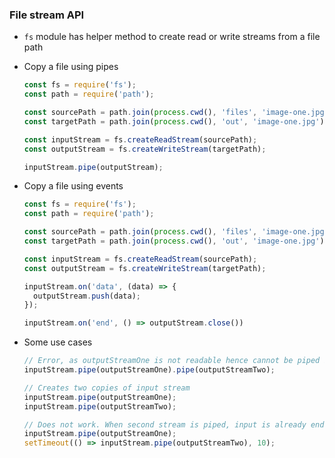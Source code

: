 ### File stream API

- `fs` module has helper method to create read or write streams from a file path

- Copy a file using pipes

  ```javascript
  const fs = require('fs');
  const path = require('path');
  
  const sourcePath = path.join(process.cwd(), 'files', 'image-one.jpg');
  const targetPath = path.join(process.cwd(), 'out', 'image-one.jpg');
  
  const inputStream = fs.createReadStream(sourcePath);
  const outputStream = fs.createWriteStream(targetPath);
  
  inputStream.pipe(outputStream);
  ```

  

- Copy a file using events

  ```javascript
  const fs = require('fs');
  const path = require('path');
  
  const sourcePath = path.join(process.cwd(), 'files', 'image-one.jpg');
  const targetPath = path.join(process.cwd(), 'out', 'image-one.jpg');
  
  const inputStream = fs.createReadStream(sourcePath);
  const outputStream = fs.createWriteStream(targetPath);
  
  inputStream.on('data', (data) => {
  	outputStream.push(data);
  });
  
  inputStream.on('end', () => outputStream.close())
  ```

  

- Some use cases 

  ```javascript
  // Error, as outputStreamOne is not readable hence cannot be piped into outputStreamTwo
  inputStream.pipe(outputStreamOne).pipe(outputStreamTwo);
  
  // Creates two copies of input stream
  inputStream.pipe(outputStreamOne);
  inputStream.pipe(outputStreamTwo);
  
  // Does not work. When second stream is piped, input is already ended
  inputStream.pipe(outputStreamOne);
  setTimeout(() => inputStream.pipe(outputStreamTwo), 10);
  ```

